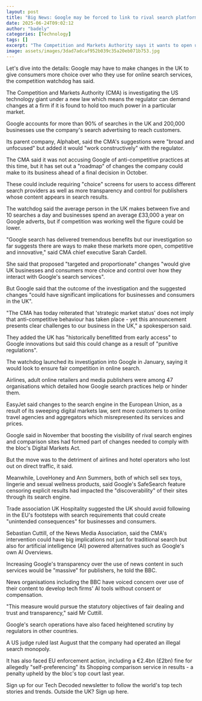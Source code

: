 ```yaml
---
layout: post
title: "Big News: Google may be forced to link to rival search platforms in the UK"
date: 2025-06-24T09:02:12
author: "badely"
categories: [Technology]
tags: []
excerpt: "The Competition and Markets Authority says it wants to open up the UK search market."
image: assets/images/3dad7adcaf952b039c35a20eb071b753.jpg
---
```


Let's dive into the details: Google may have to make changes in the UK to give consumers more choice over who they use for online search services, the competition watchdog has said.  

The Competition and Markets Authority (CMA) is investigating the US technology giant under a new law which means the regulator can demand changes at a firm if it is found to hold too much power in a particular market.

Google accounts for more than 90% of searches in the UK and 200,000 businesses use the company's search advertising to reach customers.

Its parent company, Alphabet, said the CMA's suggestions were "broad and unfocused" but added it would "work constructively" with the regulator.

The CMA said it was not accusing Google of anti-competitive practices at this time, but it has set out a "roadmap" of changes the company could make to its business ahead of a final decision in October.

These could include requiring "choice" screens for users to access different search providers as well as more transparency and control for publishers whose content appears in search results.

The watchdog said the average person in the UK makes between five and 10 searches a day and businesses spend an average £33,000 a year on Google adverts, but if competition was working well the figure could be lower.

"Google search has delivered tremendous benefits but our investigation so far suggests there are ways to make these markets more open, competitive and innovative," said CMA chief executive Sarah Cardell.

She said that proposed "targeted and proportionate" changes "would give UK businesses and consumers more choice and control over how they interact with Google's search services".

But Google said that the outcome of the investigation and the suggested changes "could have significant implications for businesses and consumers in the UK".

"The CMA has today reiterated that 'strategic market status' does not imply that anti-competitive behaviour has taken place - yet this announcement presents clear challenges to our business in the UK," a spokesperson said.

They added the UK has "historically benefitted from early access" to Google innovations but said this could change as a result of "punitive regulations".

The watchdog launched its investigation into Google in January, saying it would look to ensure fair competition in online search.

Airlines, adult online retailers and media publishers were among 47 organisations which detailed how Google search practices help or hinder them. 

EasyJet said changes to the search engine in the European Union, as a result of its sweeping digital markets law, sent more customers to online travel agencies and aggregators which misrepresented its services and prices.

Google said in November that boosting the visibility of rival search engines and comparison sites had formed part of changes needed to comply with the bloc's Digital Markets Act.

But the move was to the detriment of  airlines and hotel operators who lost out on direct traffic, it said.

Meanwhile, LoveHoney and Ann Summers, both of which sell sex toys, lingerie and sexual wellness products, said Google's SafeSearch feature censoring explicit results had impacted the "discoverability" of their sites through its search engine. 

Trade association UK Hospitality suggested the UK should avoid following in the EU's footsteps with search requirements that could create "unintended consequences" for businesses and consumers.

Sebastian Cuttill, of the News Media Association, said the CMA's intervention could have big implications not just for traditional search but also for artificial intelligence (AI) powered alternatives such as Google's own AI Overviews.

Increasing Google's transparency over the use of news content in such services would be "massive" for publishers, he told the BBC.

News organisations including the BBC have voiced concern over use of their content to develop tech firms' AI tools without consent or compensation.

"This measure would pursue the statutory objectives of fair dealing and trust and transparency," said Mr Cuttill.

Google's search operations have also faced heightened scrutiny by regulators in other countries.

A US judge ruled last August that the company had operated an illegal search monopoly.

It has also faced EU enforcement action, including a €2.4bn (£2bn) fine for allegedly "self-preferencing" its Shopping comparison service in results - a penalty upheld by the bloc's top court last year.

Sign up for our Tech Decoded newsletter to follow the world's top tech stories and trends. Outside the UK? Sign up here.

